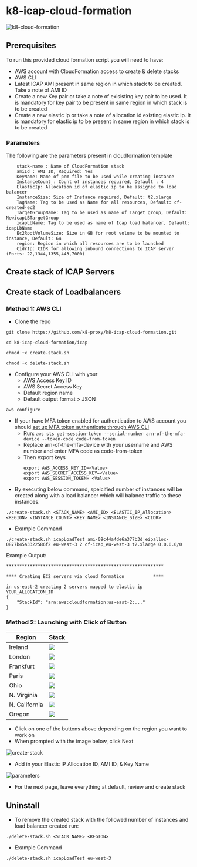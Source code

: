 # k8-icap-cloud-formation
![k8-cloud-formation](https://user-images.githubusercontent.com/70108899/107366117-0c810c80-6ade-11eb-8753-289c28bd1135.png)

## Prerequisites
To run this provided cloud formation script you will need to have:

- AWS account with CloudFormation access to create & delete stacks
- AWS CLI
- Latest ICAP AMI present in same region in which stack to be created. Take a note of AMI ID
- Create a new Key pair or take a note of exisisting key pair to be used. It is mandatory for key pair to be present in same region in which stack is to be created
- Create a new elastic ip or take a note of allocation id existing elastic ip. It is mandatory for elastic ip to be present in same region in which stack is to be created
  

### Parameters
The following are the parameters present in cloudformation template

```
    stack-name : Name of CloudFormation stack
    amiId : AMI ID, Required: Yes
    KeyName: Name of pem file to be used while creating instance
    InstanceCount : Count of instances required, Default : 4
    ElasticIp: Allocation id of elastic ip to be assigned to load balancer
    InstanceSize: Size of Instance required, Default: t2.xlarge
    TagName: Tag to be used as Name for all resources, Default: cf-created-ec2
    TargetGroupName: Tag to be used as name of Target group, Default: NewicapLBTargetGroup
    icapLbName: Tag to be used as name of Icap load balancer, Default: icapLbName
    Ec2RootVolumeSize: Size in GB for root volume to be mounted to instance, Default: 64
    region: Region in which all resources are to be launched
    CidrIp: CIDR for allowing inbound connections to ICAP server (Ports: 22,1344,1355,443,7000)
```

## Create stack of ICAP Servers

## Create stack of Loadbalancers
### Method 1:  AWS CLI

- Clone the repo 
```
git clone https://github.com/k8-proxy/k8-icap-cloud-formation.git

cd k8-icap-cloud-formation/icap

chmod +x create-stack.sh

chmod +x delete-stack.sh
```
- Configure your AWS CLI with your
    - AWS Access Key ID
    - AWS Secret Access Key
    - Default region name
    - Default output format > JSON
```
aws configure
```
- If your have MFA token enabled for authentication to AWS account you should [set up MFA token authenticate through AWS CLI](https://aws.amazon.com/premiumsupport/knowledge-center/authenticate-mfa-cli/)
    - Run: `aws sts get-session-token --serial-number arn-of-the-mfa-device --token-code code-from-token`
    - Replace arn-of-the-mfa-device with your username and AWS number and enter MFA code as code-from-token 
    - Then export keys
        ```
        export AWS_ACCESS_KEY_ID=<Value>
        export AWS_SECRET_ACCESS_KEY=<Value>
        export AWS_SESSION_TOKEN= <Value>
        ```
- By executing below command, speicified number of instances will be created along with a load balancer which will balance traffic to these instances. 
```
./create-stack.sh <STACK_NAME> <AMI_ID> <ELASTIC_IP_Allocation> <REGION> <INSTANCE_COUNT> <KEY_NAME> <INSTANCE_SIZE> <CIDR>
``` 
- Example Command
```
./create-stack.sh icapLoadTest ami-09c44a4de6a377b3d eipalloc-0877b45a3322586f2 eu-west-3 2 cf-icap_eu-west-3 t2.xlarge 0.0.0.0/0
``` 


Example Output:
```
************************************************************

**** Creating EC2 servers via cloud formation           ****

in us-east-2 creating 2 servers mapped to elastic ip YOUR_ALLOCATION_ID
{
    "StackId": "arn:aws:cloudformation:us-east-2:..."
}
```

### Method 2: Launching with Click of Button
| Region           | Stack                                                                                                                                                                                                                                                                                                                                      |
|------------------|--------------------------------------------------------------------------------------------------------------------------------------------------------------------------------------------------------------------------------------------------------------------------------------------------------------------------------------------|
| Ireland          | [<img src="https://s3.amazonaws.com/cloudformation-examples/cloudformation-launch-stack.png">](https://console.aws.amazon.com/cloudformation/home?region=eu-west-1#/stacks/new?stackName=IcapLoadBalancerStack&templateURL=http://icap-cloudformation-template.s3-eu-west-1.amazonaws.com/template.json) |
| London          | [<img src="https://s3.amazonaws.com/cloudformation-examples/cloudformation-launch-stack.png">](https://console.aws.amazon.com/cloudformation/home?region=eu-west-2#/stacks/new?stackName=IcapLoadBalancerStack&templateURL=http://icap-cloudformation-template.s3-eu-west-1.amazonaws.com/template.json) |
| Frankfurt          | [<img src="https://s3.amazonaws.com/cloudformation-examples/cloudformation-launch-stack.png">](https://console.aws.amazon.com/cloudformation/home?region=eu-central-1#/stacks/new?stackName=IcapLoadBalancerStack&templateURL=http://icap-cloudformation-template.s3-eu-west-1.amazonaws.com/template.json) |
| Paris          | [<img src="https://s3.amazonaws.com/cloudformation-examples/cloudformation-launch-stack.png">](https://console.aws.amazon.com/cloudformation/home?region=eu-west-3#/stacks/new?stackName=IcapLoadBalancerStack&templateURL=http://icap-cloudformation-template.s3-eu-west-1.amazonaws.com/template.json) |
| Ohio  | [<img src="https://s3.amazonaws.com/cloudformation-examples/cloudformation-launch-stack.png">](https://console.aws.amazon.com/cloudformation/home?region=us-east-2#/stacks/new?stackName=IcapLoadBalancerStack&templateURL=http://icap-cloudformation-template.s3-eu-west-1.amazonaws.com/template.json) | 
| N. Virginia  | [<img src="https://s3.amazonaws.com/cloudformation-examples/cloudformation-launch-stack.png">](https://console.aws.amazon.com/cloudformation/home?region=us-east-1#/stacks/new?stackName=IcapLoadBalancerStack&templateURL=http://icap-cloudformation-template.s3-eu-west-1.amazonaws.com/template.json) | 
| N. California  | [<img src="https://s3.amazonaws.com/cloudformation-examples/cloudformation-launch-stack.png">](https://console.aws.amazon.com/cloudformation/home?region=us-west-1#/stacks/new?stackName=IcapLoadBalancerStack&templateURL=http://icap-cloudformation-template.s3-eu-west-1.amazonaws.com/template.json) | 
| Oregon  | [<img src="https://s3.amazonaws.com/cloudformation-examples/cloudformation-launch-stack.png">](https://console.aws.amazon.com/cloudformation/home?region=us-west-2#/stacks/new?stackName=IcapLoadBalancerStack&templateURL=http://icap-cloudformation-template.s3-eu-west-1.amazonaws.com/template.json) | 


- Click on one of the buttons above depending on the region you want to  work on
- When prompted with the image below, click Next 

![create-stack](https://user-images.githubusercontent.com/60857664/107665722-64fb0a00-6c96-11eb-9e05-ff00615e4e05.png)

- Add in your Elastic IP Allocation ID, AMI ID, & Key Name

![parameters](https://user-images.githubusercontent.com/60857664/107666135-d9ce4400-6c96-11eb-8c05-c54b6aa3d788.png)

- For the next page, leave everything at default, review and create stack

## Uninstall

- To remove the created stack with the followed number of instances and load balancer created run:
```
./delete-stack.sh <STACK_NAME> <REGION>
```
- Example Command
```
./delete-stack.sh icapLoadTest eu-west-3
```
